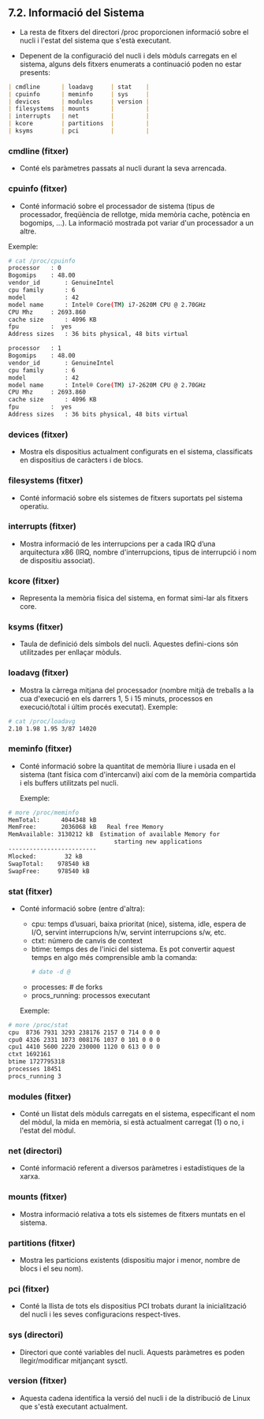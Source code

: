 ## 7.2. Informació del Sistema 

- La resta de fitxers del directori /proc proporcionen informació sobre el nucli i l'estat del sistema que s'està executant.

- Depenent de la configuració del nucli i dels mòduls carregats en el sistema, alguns dels fitxers enumerats a continuació poden no estar presents:

```md
| cmdline      | loadavg     | stat    |
| cpuinfo      | meminfo     | sys     |
| devices      | modules     | version |
| filesystems  | mounts      |         |
| interrupts   | net         |         |
| kcore        | partitions  |         |
| ksyms        | pci         |         |
``` 

###  cmdline (fitxer)‏

- Conté els paràmetres passats al nucli durant la seva arrencada. 	

###  cpuinfo (fitxer)‏

- Conté informació sobre el processador de sistema (tipus de processador, freqüència de rellotge, mida memòria cache, potència en bogomips, ...). La informació mostrada pot variar d'un processador a un altre.

Exemple: 
```bash		
# cat /proc/cpuinfo
processor  	: 0
Bogomips 	: 48.00
vendor_id    	: GenuineIntel
cpu family      : 6
model       	: 42
model name   	: Intel® Core(TM) i7-2620M CPU @ 2.70GHz
CPU Mhz  	: 2693.860
cache size   	: 4096 KB
fpu 		:  yes
Address sizes	: 36 bits physical, 48 bits virtual

processor  	: 1
Bogomips 	: 48.00
vendor_id    	: GenuineIntel
cpu family      : 6
model       	: 42
model name   	: Intel® Core(TM) i7-2620M CPU @ 2.70GHz
CPU Mhz  	: 2693.860
cache size   	: 4096 KB
fpu 		:  yes
Address sizes	: 36 bits physical, 48 bits virtual
``` 

### devices (fitxer)‏

- Mostra els dispositius actualment configurats en el sistema, classificats en dispositius de caràcters i de blocs. 

###   filesystems (fitxer)‏

- Conté informació sobre els sistemes de fitxers suportats pel sistema operatiu.

###   interrupts (fitxer)‏

- Mostra informació de les interrupcions per a cada IRQ d’una arquitectura x86 (IRQ, nombre d'interrupcions, tipus de interrupció i nom de dispositiu associat). 

###  kcore (fitxer)‏

- Representa la memòria física del sistema, en format simi-lar als fitxers core. 

###  ksyms (fitxer)‏

- Taula de definició dels símbols del nucli. Aquestes defini-cions són utilitzades per enllaçar mòduls.

###  loadavg (fitxer)‏

- Mostra la càrrega mitjana del processador (nombre mitjà de treballs a la cua d'execució en els darrers 1, 5 i 15 minuts, processos en execució/total i últim procés executat). 
	Exemple: 
```bash		
# cat /proc/loadavg	
2.10 1.98 1.95 3/87 14020
``` 

###   meminfo (fitxer)‏

- Conté informació sobre la quantitat de memòria lliure i usada en el sistema (tant física com d'intercanvi) així com de la memòria compartida i els buffers utilitzats pel nucli.

	Exemple: 
```bash	
# more /proc/meminfo
MemTotal:      4044348 kB
MemFree:       2036068 kB   Real free Memory
MemAvailable: 3130212 kB  Estimation of available Memory for 
                              starting new applications
-------------------------
Mlocked:        32 kB
SwapTotal:    978540 kB
SwapFree:     978540 kB
``` 

###  stat (fitxer)‏
- Conté informació sobre (entre d'altra):
	- cpu: temps d’usuari, baixa prioritat (nice), sistema, idle, espera de I/O, servint interrupcions h/w, servint interrupcions s/w, etc.
	- ctxt: número de canvis de context
	- btime: temps des de l'inici del sistema. Es pot convertir aquest temps en algo més comprensible amb la comanda:
		```bash	
		# date -d @
		``` 
	- processes: # de forks
	- procs_running: processos executant

	Exemple: 
```bash	
# more /proc/stat
cpu  8736 7931 3293 238176 2157 0 714 0 0 0
cpu0 4326 2331 1073 008176 1037 0 101 0 0 0
cpu1 4410 5600 2220 230000 1120 0 613 0 0 0
ctxt 1692161
btime 1727795318  
processes 18451
procs_running 3
``` 

###  modules (fitxer)‏

- Conté un llistat dels mòduls carregats en el sistema, especificant el nom del mòdul, la mida en memòria, si està actualment carregat (1) o no, i l'estat del mòdul.

###  net (directori)‏

- Conté informació referent a diversos paràmetres i estadístiques de la xarxa.

###   mounts (fitxer)‏

- Mostra informació relativa a tots els sistemes de fitxers muntats en el sistema.

###   partitions (fitxer)‏

-  Mostra les particions existents (dispositiu major i menor, nombre de blocs i el seu nom).

###  pci (fitxer)‏

- Conté la llista de tots els dispositius PCI trobats durant la inicialització del nucli i les seves configuracions respect-tives.

###   sys (directori)‏

- Directori que conté variables del nucli. Aquests paràmetres es poden llegir/modificar mitjançant sysctl.

###   version (fitxer)‏

- Aquesta cadena identifica la versió del nucli i de la distribució de Linux que s'està executant actualment. 






